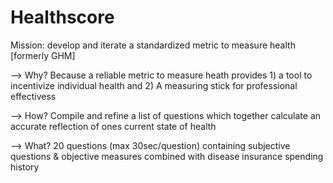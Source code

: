 # Healthscore

Mission: develop and iterate a standardized metric to measure health [formerly GHM]

--> Why?
Because a reliable metric to measure heath provides 1) a tool to incentivize individual health and 2) A measuring stick for professional effectivess

--> How? 
Compile and refine a list of questions which together calculate an accurate reflection of ones current state of health

--> What? 
20 questions (max 30sec/question) containing subjective questions & objective measures combined with disease insurance spending history
